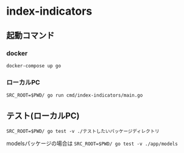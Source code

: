 # index-indicators

## 起動コマンド

### docker 
`docker-compose up go`

### ローカルPC
`SRC_ROOT=$PWD/ go run cmd/index-indicators/main.go`


## テスト(ローカルPC)
`SRC_ROOT=$PWD/ go test -v ./テストしたいパッケージディレクトリ`

modelsパッケージの場合は
`SRC_ROOT=$PWD/ go test -v ./app/models`

